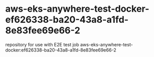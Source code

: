 # aws-eks-anywhere-test-docker-ef626338-ba20-43a8-a1fd-8e83fee69e66-2
repository for use with E2E test job aws-eks-anywhere-test-docker:ef626338-ba20-43a8-a1fd-8e83fee69e66-2
